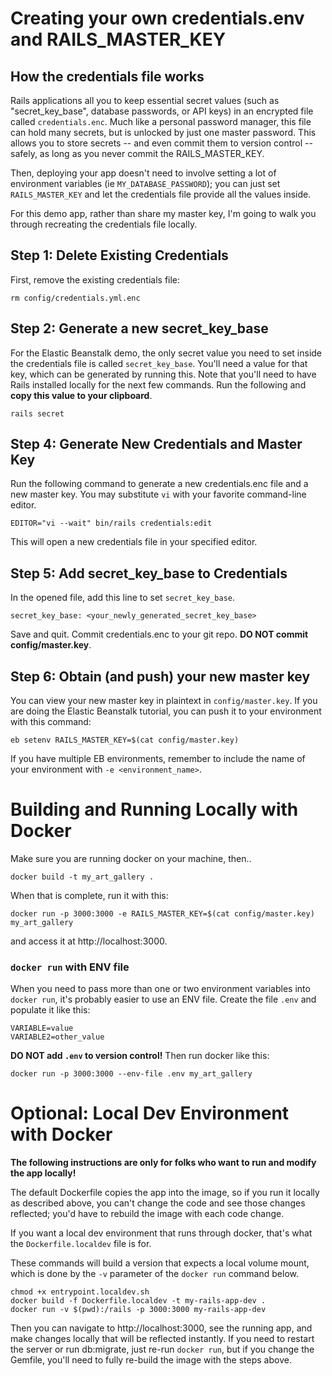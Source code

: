 # Creating your own credentials.env and RAILS_MASTER_KEY

## How the credentials file works
Rails applications all you to keep essential secret values (such as "secret_key_base", database passwords, or API keys) in an encrypted file called `credentials.enc`.  Much like a personal password manager, this file can hold many secrets, but is unlocked by just one master password.  This allows you to store secrets -- and even commit them to version control -- safely, as long as you never commit the RAILS_MASTER_KEY.  

Then, deploying your app doesn't need to involve setting a lot of environment variables (ie `MY_DATABASE_PASSWORD`); you can just set  `RAILS_MASTER_KEY` and let the credentials file provide all the values inside.

For this demo app, rather than share my master key, I'm going to walk you through recreating the credentials file locally.

## Step 1: Delete Existing Credentials

First, remove the existing credentials file:

```
rm config/credentials.yml.enc
```

## Step 2: Generate a new secret_key_base
For the Elastic Beanstalk demo, the only secret value you need to set inside the credentials file is called `secret_key_base`.  You'll need a value for that key, which can be generated by running this.  Note that you'll need to have Rails installed locally for the next few commands.  Run the following and **copy this value to your clipboard**.
```
rails secret
```

## Step 4: Generate New Credentials and Master Key

Run the following command to generate a new credentials.enc file and a new master key.  You may substitute `vi` with your favorite command-line editor.

```
EDITOR="vi --wait" bin/rails credentials:edit
```

This will open a new credentials file in your specified editor.

## Step 5: Add secret_key_base to Credentials

In the opened file, add this line to set `secret_key_base`.

```
secret_key_base: <your_newly_generated_secret_key_base>
```

Save and quit.  Commit credentials.enc to your git repo.  **DO NOT commit config/master.key**.

## Step 6: Obtain (and push) your new master key 

You can view your new master key in plaintext in `config/master.key`.  If you are doing the Elastic Beanstalk tutorial, you can push it to your environment with this command:

```
eb setenv RAILS_MASTER_KEY=$(cat config/master.key)
```

If you have multiple EB environments, remember to include the name of your environment with `-e <environment_name>`.


# Building and Running Locally with Docker

Make sure you are running docker on your machine, then..

```
docker build -t my_art_gallery .
```

When that is complete, run it with this:
```
docker run -p 3000:3000 -e RAILS_MASTER_KEY=$(cat config/master.key) my_art_gallery
```

and access it at http://localhost:3000.

### `docker run` with ENV file

When you need to pass more than one or two environment variables into `docker run`, it's probably easier to use an ENV file.  Create the file `.env` and populate it like this:

```
VARIABLE=value
VARIABLE2=other_value
```

**DO NOT add `.env` to version control!** Then run docker like this:

```
docker run -p 3000:3000 --env-file .env my_art_gallery
```


# Optional: Local Dev Environment with Docker

**The following instructions are only for folks who want to run and modify the app locally!**

The default Dockerfile copies the app into the image, so if you run it locally as described above, you can't change the code and see those changes reflected; you'd have to rebuild the image with each code change.

If you want a local dev environment that runs through docker, that's what the `Dockerfile.localdev` file is for. 

These commands will build a version that expects a local volume mount, which is done by the `-v` parameter of the `docker run` command below. 

```
chmod +x entrypoint.localdev.sh
docker build -f Dockerfile.localdev -t my-rails-app-dev .
docker run -v $(pwd):/rails -p 3000:3000 my-rails-app-dev
```

Then you can navigate to http://localhost:3000, see the running app, and make changes locally that will be reflected instantly.  If you need to restart the server or run db:migrate, just re-run `docker run`, but if you change the Gemfile, you'll need to fully re-build the image with the steps above.